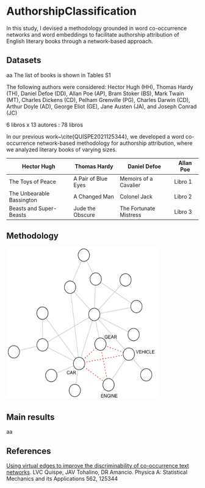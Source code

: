 # AuthorshipClassification
In this study, I devised a methodology grounded in word co-occurrence networks and word embeddings to facilitate authorship attribution of English literary books through a network-based approach.

## Datasets
aa
The list of books is shown in Tables S1

The following authors were considered: Hector Hugh (HH),
Thomas Hardy (TH), Daniel Defoe (DD), Allan Poe (AP), Bram Stoker (BS), Mark Twain
(MT), Charles Dickens (CD), Pelham Grenville (PG), Charles Darwin (CD), Arthur Doyle
(AD), George Eliot (GE), Jane Austen (JA), and Joseph Conrad (JC)

6 libros x 13 autores : 78 libros

In our previous work~\cite{QUISPE2021125344}, we developed a word co-occurrence network-based methodology for authorship attribution, where we analyzed literary books of varying sizes. 

Hector Hugh | Thomas Hardy  | Daniel Defoe | Allan Poe |
|---- | ---- | --- | --- |
| The Toys of Peace  | A Pair of Blue Eyes  | Memoirs of a Cavalier | Libro 1
| The Unbearable Bassington   | A Changed Man  | Colonel Jack  | Libro 2
|  Beasts and Super-Beasts  | Jude the Obscure  | The Fortunate Mistress | Libro 3

 

## Methodology

<img src="network_example.png" width="400" height="400">

## Main results
aa

## References
[Using virtual edges to improve the discriminability of co-occurrence text networks](https://www.sciencedirect.com/science/article/pii/S037843712030707X). LVC Quispe, JAV Tohalino, DR Amancio. Physica A: Statistical Mechanics and its Applications 562, 125344

